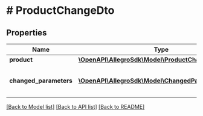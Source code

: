 # # ProductChangeDto

## Properties

Name | Type | Description | Notes
------------ | ------------- | ------------- | -------------
**product** | [**\OpenAPI\AllegroSdk\Model\ProductChangeDtoProduct**](ProductChangeDtoProduct.md) |  | [optional]
**changed_parameters** | [**\OpenAPI\AllegroSdk\Model\ChangedParameterDto[]**](ChangedParameterDto.md) | List of changed product parameters. | [optional]

[[Back to Model list]](../../README.md#models) [[Back to API list]](../../README.md#endpoints) [[Back to README]](../../README.md)
